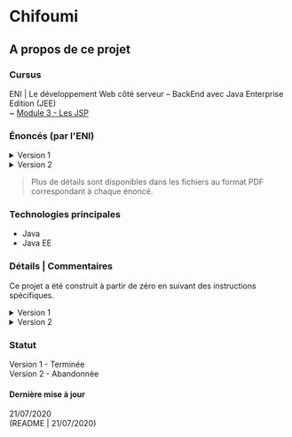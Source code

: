 # Chifoumi

## A propos de ce projet

### Cursus
ENI | Le développement Web côté serveur – BackEnd avec Java Enterprise Edition (JEE)  
~ [Module 3 - Les JSP](https://github.com/Dyrits/CHIFOUMI/tree/master/Module%2003%20-%20Enonc%C3%A9s%20TP)  

### Énoncés (par l'ENI)

<details markdown="block">
<summary>Version 1</summary>  

A partir d'un nouveau Dynamic Web Project, créer l'application suivante.

#### Description fonctionnelle

L'application doit permettre à un utilisateur de jouer au Chifoumi (pierre-feuille-ciseaux) contre le serveur en 1 seul coup.

#### Eléments d'architecture

L'application se nomme TPChifoumi.
L'application est composée des éléments suivants :
- Une JSP permettant de jouer.
- Une JSP affichant le résultat (ce que l'utilisateur a joué, ce que le serveur a joué et qui a gagné). Cette JSP propose un bouton pour rejouer.
- Une servlet effectuant le traitement.Le développement Web côté serveur – BackEnd - avec Java Enterprise Edition (JEE)  

Proposition de maquette pour comprendre l'enchaînement attendu :

> Plus de détails au sein du fichier PDF correspondant.

</details>


<details markdown="block">
<summary>Version 2</summary>  

Mettre en place une gestion avancée des erreurs possibles sur votre servlet et votre JSP.
Par exemple :
- Provoquer une exception de type NumberFormatException en essayant de convertir en entier le choix de l'utilisateur (par exemple le texte "CHI").
- Provoquer une exception de type NullPointerException en appelant la méthode "forward(...)" du RequestDispatcher sur une page qui n'existe pas.
Ne pas hésiter à altérer le code pour provoquer de telles erreurs.

</details>


> Plus de détails sont disponibles dans les fichiers au format PDF correspondant à chaque énoncé.

### Technologies principales
- Java
- Java EE

### Détails | Commentaires
Ce projet a été construit à partir de zéro en suivant des instructions spécifiques. 

<details markdown="block">
<summary>Version 1</summary>  

L'application a été renommée "Chifoumi".

</details>  
<details markdown="block">
<summary>Version 2</summary>  

La version 2 ne sera pas implémentée.

</details>  

### Statut
Version 1 - Terminée  
Version 2 - Abandonnée

#### Dernière mise à jour
21/07/2020  
(README | 21/07/2020)